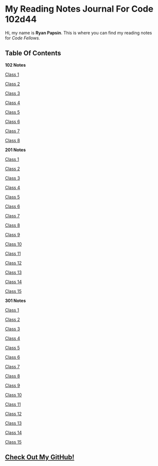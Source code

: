 # My Reading Notes Journal For Code 102d44

Hi, my name is **Ryan Papsin**. This is where you can find my reading notes for *Code Fellows.*

## Table Of Contents ##

**102 Notes**

[Class 1](102%20Class%201%20Notes.md)

[Class 2](102/102%20Class%202%20Notes.md)  

[Class 3](102/102%20Class%203%20Notes.md)

[Class 4](102/102%20Class%204%20Notes.md)

[Class 5](102/102%20Class%205%20Notes.md)

[Class 6](102/102%20Class%206%20Notes.md)

[Class 7](102/102%20Class%207%20Notes.md)

[Class 8](102/102%20Class%208%20Notes.md)

**201 Notes**

[Class 1](201/201%20Class%201%20Notes.md)

[Class 2](201/201%20Class%202%20Notes.md)

[Class 3](201/201%20Class%203%20Notes.md)

[Class 4](201/201%20Class%204%20Notes.md)

[Class 5](201/201%20Class%205%20Notes.md)

[Class 6](201/201%20Class%206%20Notes.md)

[Class 7](201/201%20Class%207%20Notes.md)

[Class 8](201/201%20Class%208%20Notes.md)

[Class 9](201/201%20Class%209%20Notes.md)

[Class 10](201/201%20Class%2010%20Notes.md)

[Class 11](201/201%20Class%2011%20Notes.md)

[Class 12](201/201%20Class%2012%20Notes.md)

[Class 13](201/201%20Class%2013%20Notes.md)

[Class 14](201/201%20Class%2014%20Notes.md)

[Class 15](201/201%20Class%2015%20Notes.md)

**301 Notes**

[Class 1](301/301%20Class%201%20Notes.md)

[Class 2](301/301%20Class%202%20Notes.md)

[Class 3](301/301%20Class%203%20Notes.md)

[Class 4](301/301%20Class%204%20Notes.md)

[Class 5](301/301%20Class%205%20Notes.md)

[Class 6](301/301%20Class%206%20Notes.md)

[Class 7](301/301%20Class%207%20Notes.md)

[Class 8](301/301%20Class%208%20Notes.md)

[Class 9](301/301%20Class%209%20Notes.md)

[Class 10](301/301%20Class%2010%20Notes.md)

[Class 11](301/301%20Class%2011%20Notes.md)

[Class 12](301/301%20Class%2012%20Notes.md)

[Class 13](301/301%20Class%2013%20Notes.md)

[Class 14](301/301%20Class%2014%20Notes.md)

[Class 15](301/301%20Class%2015%20Notes.md)

## [Check Out My GitHub!](https://github.com/rpap75) ##

